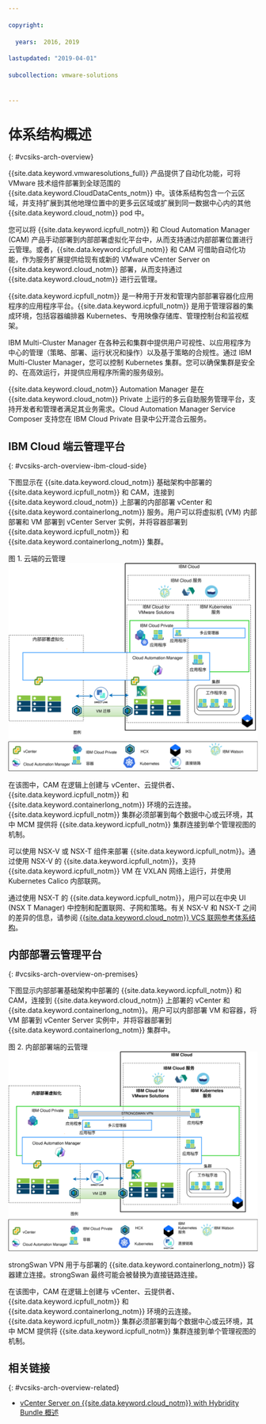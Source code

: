 ```yaml
---

copyright:

  years:  2016, 2019

lastupdated: "2019-04-01"

subcollection: vmware-solutions


---
```


# 体系结构概述
{: #vcsiks-arch-overview}

{{site.data.keyword.vmwaresolutions_full}} 产品提供了自动化功能，可将 VMware 技术组件部署到全球范围的 {{site.data.keyword.CloudDataCents_notm}} 中。该体系结构包含一个云区域，并支持扩展到其他地理位置中的更多云区域或扩展到同一数据中心内的其他 {{site.data.keyword.cloud_notm}} pod 中。

您可以将 {{site.data.keyword.icpfull_notm}} 和 Cloud Automation Manager (CAM) 产品手动部署到内部部署虚拟化平台中，从而支持通过内部部署位置进行云管理。或者，{{site.data.keyword.icpfull_notm}} 和 CAM 可借助自动化功能，作为服务扩展提供给现有或新的 VMware vCenter Server on {{site.data.keyword.cloud_notm}} 部署，从而支持通过 {{site.data.keyword.cloud_notm}} 进行云管理。

{{site.data.keyword.icpfull_notm}} 是一种用于开发和管理内部部署容器化应用程序的应用程序平台。{{site.data.keyword.icpfull_notm}} 是用于管理容器的集成环境，包括容器编排器 Kubernetes、专用映像存储库、管理控制台和监视框架。

IBM Multi-Cluster Manager 在各种云和集群中提供用户可视性、以应用程序为中心的管理（策略、部署、运行状况和操作）以及基于策略的合规性。通过 IBM Multi-Cluster Manager，您可以控制 Kubernetes 集群。您可以确保集群是安全的、在高效运行，并提供应用程序所需的服务级别。

{{site.data.keyword.cloud_notm}} Automation Manager 是在 {{site.data.keyword.cloud_notm}} Private 上运行的多云自助服务管理平台，支持开发者和管理者满足其业务需求。Cloud Automation Manager Service Composer 支持您在 IBM Cloud Private 目录中公开混合云服务。

## IBM Cloud 端云管理平台
{: #vcsiks-arch-overview-ibm-cloud-side}

下图显示在 {{site.data.keyword.cloud_notm}} 基础架构中部署的 {{site.data.keyword.icpfull_notm}} 和 CAM，连接到 {{site.data.keyword.cloud_notm}} 上部署的内部部署 vCenter 和 {{site.data.keyword.containerlong_notm}} 服务。用户可以将虚拟机 (VM) 内部部署和 VM 部署到 vCenter Server 实例，并将容器部署到 {{site.data.keyword.icpfull_notm}} 和 {{site.data.keyword.containerlong_notm}} 集群。

图 1. 云端的云管理
![在云上 - 云管理](vcsiks-oncloud-cloudmgt.svg)

在该图中，CAM 在逻辑上创建与 vCenter、云提供者、{{site.data.keyword.icpfull_notm}} 和 {{site.data.keyword.containerlong_notm}} 环境的云连接。{{site.data.keyword.icpfull_notm}} 集群必须部署到每个数据中心或云环境，其中 MCM 提供将 {{site.data.keyword.icpfull_notm}} 集群连接到单个管理视图的机制。

可以使用 NSX-V 或 NSX-T 组件来部署 {{site.data.keyword.icpfull_notm}}。通过使用 NSX-V 的 {{site.data.keyword.icpfull_notm}}，支持 {{site.data.keyword.icpfull_notm}} VM 在 VXLAN 网络上运行，并使用 Kubernetes Calico 内部联网。 

通过使用 NSX-T 的 {{site.data.keyword.icpfull_notm}}，用户可以在中央 UI (NSX T Manager) 中控制和配置联网、子网和策略。有关 NSX-V 和 NSX-T 之间的差异的信息，请参阅 [{{site.data.keyword.cloud_notm}} VCS 联网参考体系结构](/docs/services/vmwaresolutions?topic=vmware-solutions-vcsnsxt-intro#vcsnsxt-intro)。

## 内部部署云管理平台
{: #vcsiks-arch-overview-on-premises}

下图显示内部部署基础架构中部署的 {{site.data.keyword.icpfull_notm}} 和 CAM，连接到 {{site.data.keyword.cloud_notm}} 上部署的 vCenter 和 {{site.data.keyword.containerlong_notm}}。用户可以内部部署 VM 和容器，将 VM 部署到 vCenter Server 实例中，并将容器部署到 {{site.data.keyword.containerlong_notm}} 集群中。

图 2. 内部部署端的云管理
![内部部署 - 云管理](vcsiks-onprem-cloudmgt.svg)

strongSwan VPN 用于与部署的 {{site.data.keyword.containerlong_notm}} 容器建立连接。strongSwan 最终可能会被替换为直接链路连接。

在该图中，CAM 在逻辑上创建与 vCenter、云提供者、{{site.data.keyword.icpfull_notm}} 和 {{site.data.keyword.containerlong_notm}} 环境的云连接。{{site.data.keyword.icpfull_notm}} 集群必须部署到每个数据中心或云环境，其中 MCM 提供将 {{site.data.keyword.icpfull_notm}} 集群连接到单个管理视图的机制。

## 相关链接
{: #vcsiks-arch-overview-related}

* [vCenter Server on {{site.data.keyword.cloud_notm}} with Hybridity Bundle 概述](/docs/services/vmwaresolutions?topic=vmware-solutions-vcs-hybridity-intro#vcs-hybridity-intro)
